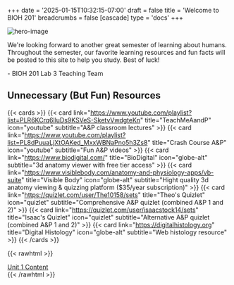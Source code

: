 +++
date = '2025-01-15T10:32:15-07:00'
draft = false
title = 'Welcome to BIOH 201'
breadcrumbs = false
[cascade]
  type = 'docs'
+++

![hero-image](/images/hero.jpg)

We're looking forward to another great semester of learning about humans. Throughout the semester, our favorite learning resources and fun facts will be posted to this site to help you study. Best of luck!

\- BIOH 201 Lab 3 Teaching Team

## Unnecessary (But Fun) Resources
{{< cards >}}
  {{< card link="https://www.youtube.com/playlist?list=PLR6KCrq6lluDs9KSVeS-SketvVwdgteKn" title="TeachMeAandP" icon="youtube" subtitle="A&P classroom lectures" >}}
  {{< card link="https://www.youtube.com/playlist?list=PL8dPuuaLjXtOAKed_MxxWBNaPno5h3Zs8" title="Crash Course A&P" icon="youtube" subtitle="Fun A&P videos" >}}
  {{< card link="https://www.biodigital.com/" title="BioDigital" icon="globe-alt" subtitle="3d anatomy viewer with free tier access" >}}
  {{< card link="https://www.visiblebody.com/anatomy-and-physiology-apps/vb-suite" title="Visible Body" icon="globe-alt" subtitle="Hight quality 3d anatomy viewing & quizzing platform ($35/year subscription)" >}}
  {{< card link="https://quizlet.com/user/The10158/sets" title="Theo's Quizlet" icon="quizlet" subtitle="Comprehensive A&P quizlet (combined A&P 1 and 2)" >}}
  {{< card link="https://quizlet.com/user/isaacstock14/sets" title="Isaac's Quizlet" icon="quizlet" subtitle="Alternative A&P quizlet (combined A&P 1 and 2)" >}}
  {{< card link="https://digitalhistology.org" title="Digital Histology" icon="globe-alt" subtitle="Web histology resource" >}}
{{< /cards >}}

{{< rawhtml >}}
    <div class="mx-auto mt-8 flex justify-center">
        <a class="w-auto mt-4 py-2 px-4 bg-blue-500 text-white font-semibold rounded-lg no-underline hover:bg-blue-600 focus:outline-none focus:ring-2 focus:ring-blue-500 focus:ring-opacity-50" href='/unit1'>Unit 1 Content</a>
    </div>
{{< /rawhtml >}}